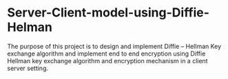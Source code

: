# Server-Client-model-using-Diffie-Helman
The purpose of this project is to design and implement Diffie – Hellman Key exchange algorithm and implement end to end encryption using Diffie Hellman key exchange algorithm and encryption mechanism in a client server setting.
